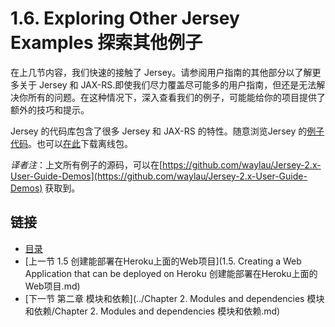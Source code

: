 1.6. Exploring Other Jersey Examples 探索其他例子
========================


在上几节内容，我们快速的接触了 Jersey。请参阅用户指南的其他部分以了解更多关于 Jersey 和 JAX-RS.即使我们尽力覆盖尽可能多的用户指南，但还是无法解决你所有的问题。在这种情况下，深入查看我们的例子，可能能给你的项目提供了额外的技巧和提示。

Jersey 的代码库包含了很多 Jersey 和 JAX-RS 的特性。随意浏览Jersey 的[例子代码](https://github.com/jersey/jersey/tree/2.12/examples)。也可以[在此](https://maven.java.net/content/repositories/releases/org/glassfish/jersey/bundles/jersey-examples/2.12/)下载离线包。

*译者注*：上文所有例子的源码，可以在[https://github.com/waylau/Jersey-2.x-User-Guide-Demos](https://github.com/waylau/Jersey-2.x-User-Guide-Demos) 获取到。

## 链接
* [目录](../目录.md)
* [上一节 1.5 创建能部署在Heroku上面的Web项目](1.5. Creating a Web Application that can be deployed on Heroku 创建能部署在Heroku上面的Web项目.md)
* [下一节 第二章 模块和依赖](../Chapter 2. Modules and dependencies 模块和依赖/Chapter 2. Modules and dependencies 模块和依赖.md)